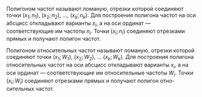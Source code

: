 Полигоном частот называют ломаную, отрезки которой соединяют точки $(x_1; n_1)$, $(x_2; n_2)$,  ..., $(x_k; n_k)$. Для по­строения полигона частот на оси абсцисс откладывают варианты $x_i$, а на оси ординат — соответствующие им частоты $n_i$. Точки $(x_i; n_i)$ соединяют отрезками прямых и получают полигон частот.

Полигоном относительных частот называют ломаную, отрезки которой соединяют точки $(x_1; W_1)$, $(x_2; W_2)$, ... $(x_k; W_k)$. Для построения полигона относительных частот на оси абсцисс откладывают варианты $x_i$, а на оси ординат — соответствующие им относительные частоты $W_i$. Точки $(x_i; W_i)$ соединяют отрезками прямых и получают полигон отно­сительных частот.

